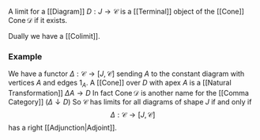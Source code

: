 A limit for a [[Diagram]] $D:J\to \mathcal{C}$ 
is a [[Terminal]] object of the [[Cone]] $\operatorname{Cone}\mathcal{D}$ if it exists.

Dually we have a [[Colimit]].

### Example
We have a functor $\Delta:\mathcal{C}\to[J,\mathcal{C}]$ sending $A$ to the constant diagram
with vertices $A$ and edges $1_{A}$.
A [[Cone]] over $D$ with apex $A$ is a [[Natural Transformation]] $\Delta A\to D$
In fact $\operatorname{Cone}\mathcal{D}$ is another name for the [[Comma Category]] $(\Delta\downarrow D)$ 
So $\mathcal{C}$ has limits for all diagrams of shape $J$
if and only if
$$
\Delta:\mathcal{C}\to[J,\mathcal{C}]
$$
has a right [[Adjunction|Adjoint]].

